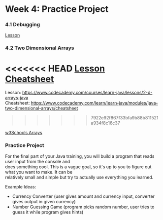 # Week 4: Practice Project

### 4.1 Debugging

[Lesson](https://www.codecademy.com/courses/learn-java/lessons/java-debugging)

### 4.2 Two Dimensional Arrays

<<<<<<< HEAD
[Lesson](https://www.codecademy.com/courses/learn-java/lessons/2-d-arrays-java)  
[Cheatsheet](https://www.codecademy.com/learn/learn-java/modules/java-two-dimensional-arrays/cheatsheet)
=======
Lesson: https://www.codecademy.com/courses/learn-java/lessons/2-d-arrays-java  
Cheatsheet: https://www.codecademy.com/learn/learn-java/modules/java-two-dimensional-arrays/cheatsheet
>>>>>>> 7922e92f867f33bfa9b88b811521a934f8c16c37

[w3Schools Arrays](https://www.w3schools.com/java/java_arrays.asp)

### Practice Project

For the final part of your Java training, you will build a program that reads user input from the console and  
does something cool. This is a vague goal, so it's up to you to figure out what you want to make. It can be  
relatively small and simple but try to actually use everything you learned.

Example Ideas:

* Currency Converter (user gives amount and currency input, converter gives output in given currency)
* Number Guessing Game (program picks random number, user tries to guess it while program gives hints)
